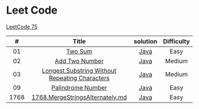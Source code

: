 # Leet Code

[LeetCode 75](https://leetcode.com/study-plan/leetcode-75/?progress=x7s5ykj6)



|  #   |                                                        Title                                                        |                       solution                       | Difficulty |
|:----:|:-------------------------------------------------------------------------------------------------------------------:|:----------------------------------------------------:|:----------:|
|  01  |                                            [Two Sum](TwoSum%2FTwoSum.md)                                            |             [Java](TwoSum%2FTwoSum.java)             |    Easy    |
|  02  |                                  [Add Two Number](AddTwoNumber%2FAddTwoNumber.md)                                   |       [Java](AddTwoNumber%2FAddTwoNumber.java)       |   Medium   |
|  03  | [Longest Substring Without Repeating Characters](LongestCharacters%2FLongestSubstringWithoutRepeatingCharacters.md) |  [Java](LongestCharacters%2FLongestCharacters.java)  |   Medium   |
|  09  |                                   [Palindrome Number](Palindrome%2FPalindrome.md)                                   |      [Java](Palindrome%2FPalindromeNumber.java)      |    Easy    |
| 1768 |            [1768.MergeStringsAlternately.md](MergeStringsAlternately%2F1768.MergeStringsAlternately.md)             | [Java](MergeStringsAlternately%2FMergeStringsA.java) |    Easy    |